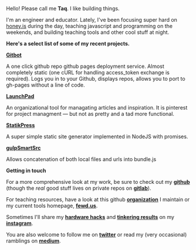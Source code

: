 Hello! Please call me **Taq**. I like building things.

I'm an engineer and educator. Lately, I've been focusing super hard on [honey.is](https://twitter.com/intent/follow?screen_name=sharehoney) during the day, teaching javascript and programming on the weekends, and building teaching tools and other cool stuff at night. 

**Here's a select list of some of my recent projects.**

**[Gitbot](http://fewd.us/gitbot)**

A one click github repo <i class="long arrow right icon"></i> github pages deployment service. Almost completely static (one cURL for handling access_token exchange is required). Logs you in to your Github, displays repos, allows you to port to gh-pages without a line of code.

**[LaunchPad](http://taqquikarim.com/launchpad/)**

An organizational tool for managating articles and inspiration. It is pinterest for project managment — but not as pretty and a tad more functional.

**[StatikPress](http://mottaquikarim.github.io/statikPress/)**

A super simple static site generator implemented in NodeJS with promises.

**[gulpSmartSrc](https://github.com/mottaquikarim/gulpSmartSrc)**

Allows concatenation of both local files and urls into bundle.js

**Getting in touch**

For a more comprehensive look at my work, be sure to check out my **[github](https://github.com/mottaquikarim)** (though the _real_ good stuff lives on private repos on **[gitlab](http://gitlab.com)**). 

For teaching resources, have a look at this github **[organization](https://github.com/FEWDMaterials)** I maintain or my current tools homepage, **[fewd.us](http://fewd.us)**.

Sometimes I'll share my **[hardware hacks](https://www.instagram.com/p/82FeLxNDzo/?taken-by=taqqui.karim)** and **[tinkering results](https://www.instagram.com/p/8rARZNND_t/?taken-by=taqqui.karim)** on my **[instagram](https://www.instagram.com/taqqui.karim/)**.

You are also welcome to follow me on **[twitter](https://twitter.com/intent/follow?screen_name=the_taqquikarim)** or read my (very occasional) ramblings on **[medium](https://medium.com/@the_taqquikarim)**.
